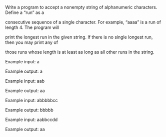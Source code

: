 Write a program to accept a nonempty string of alphanumeric characters. Define a “run” as a 

consecutive sequence of a single character. For example, “aaaa” is a run of length 4. The program will 

print the longest run in the given string. If there is no single longest run, then you may print any of 

those runs whose length is at least as long as all other runs in the string. 

Example input: a 

Example output: a 

Example input: aab 

Example output: aa 

Example input: abbbbbcc 

Example output: bbbbb 

Example input: aabbccdd 

Example output: aa
